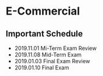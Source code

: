 # E-Commercial


## Important Schedule
+ 2019.11.01 Mi-Term Exam Review
+ 2019.11.08 Mid-Term Exam
+ 2019.01.03 Final Exam Review
+ 2019.01.10 Final Exam

## 